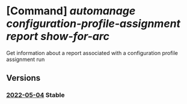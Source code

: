 # [Command] _automanage configuration-profile-assignment report show-for-arc_

Get information about a report associated with a configuration profile assignment run

## Versions

### [2022-05-04](/Resources/mgmt-plane/L3N1YnNjcmlwdGlvbnMve30vcmVzb3VyY2Vncm91cHMve30vcHJvdmlkZXJzL21pY3Jvc29mdC5oeWJyaWRjb21wdXRlL21hY2hpbmVzL3t9L3Byb3ZpZGVycy9taWNyb3NvZnQuYXV0b21hbmFnZS9jb25maWd1cmF0aW9ucHJvZmlsZWFzc2lnbm1lbnRzL3t9L3JlcG9ydHMve30=/2022-05-04.xml) **Stable**

<!-- mgmt-plane /subscriptions/{}/resourcegroups/{}/providers/microsoft.hybridcompute/machines/{}/providers/microsoft.automanage/configurationprofileassignments/{}/reports/{} 2022-05-04 -->
